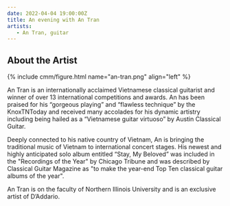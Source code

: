 ```yaml
---
date: 2022-04-04 19:00:00Z
title: An evening with An Tran
artists: 
   - An Tran, guitar
---
```


## About the Artist

{% include cmm/figure.html name="an-tran.png" align="left" %}

An Tran is an internationally acclaimed Vietnamese classical guitarist and winner of over 13
international competitions and awards. An has been praised for his “gorgeous playing” and
“flawless technique” by the KnoxTNToday and received many accolades for his dynamic artistry
including being hailed as a “Vietnamese guitar virtuoso” by Austin Classical Guitar.

Deeply connected to his native country of Vietnam, An is bringing the traditional music of
Vietnam to international concert stages. His newest and highly anticipated solo album
entitled “Stay, My Beloved” was included in the "Recordings of the Year" by Chicago Tribune
and was described by Classical Guitar Magazine as "to make the year-end Top Ten classical
guitar albums of the year".

An Tran is on the faculty of Northern Illinois University and is an exclusive artist of
D’Addario.
